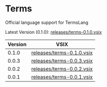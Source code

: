 # Terms

Official language support for TermsLang

Latest Version (0.1.0): [releases/terms-0.1.0.vsix](releases/terms-0.1.0.vsix)

| Version | VSIX                                                   |
| ------- | ------------------------------------------------------ |
| 0.1.0   | [releases/terms-0.1.0.vsix](releases/terms-0.1.0.vsix) |
| 0.0.3   | [releases/terms-0.0.3.vsix](releases/terms-0.0.3.vsix) |
| 0.0.2   | [releases/terms-0.0.2.vsix](releases/terms-0.0.2.vsix) |
| 0.0.1   | [releases/terms-0.0.1.vsix](releases/terms-0.0.1.vsix) |